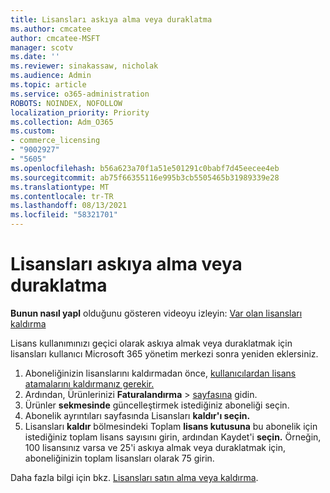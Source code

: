 ```yaml
---
title: Lisansları askıya alma veya duraklatma
ms.author: cmcatee
author: cmcatee-MSFT
manager: scotv
ms.date: ''
ms.reviewer: sinakassaw, nicholak
ms.audience: Admin
ms.topic: article
ms.service: o365-administration
ROBOTS: NOINDEX, NOFOLLOW
localization_priority: Priority
ms.collection: Adm_O365
ms.custom:
- commerce_licensing
- "9002927"
- "5605"
ms.openlocfilehash: b56a623a70f1a51e501291c0babf7d45eecee4eb
ms.sourcegitcommit: ab75f66355116e995b3cb5505465b31989339e28
ms.translationtype: MT
ms.contentlocale: tr-TR
ms.lasthandoff: 08/13/2021
ms.locfileid: "58321701"
---
```

# <a name="suspend-or-pause-licenses"></a>Lisansları askıya alma veya duraklatma

**Bunun nasıl yapl** olduğunu gösteren videoyu izleyin: [Var olan lisansları kaldırma](https://go.microsoft.com/fwlink/p/?linkid=2154938)

Lisans kullanımınızı geçici olarak askıya almak veya duraklatmak için lisansları kullanıcı Microsoft 365 yönetim merkezi sonra yeniden eklersiniz.

1. Aboneliğinizin lisanslarını kaldırmadan önce, [kullanıcılardan lisans atamalarını kaldırmanız gerekir.](https://docs.microsoft.com/microsoft-365/admin/manage/remove-licenses-from-users)
2. Ardından, Ürünlerinizi **Faturalandırma**  >  [sayfasına](https://go.microsoft.com/fwlink/p/?linkid=842054) gidin.
3. Ürünler **sekmesinde** güncelleştirmek istediğiniz aboneliği seçin.
4. Abonelik ayrıntıları sayfasında Lisansları **kaldır'ı seçin.**
5. Lisansları **kaldır** bölmesindeki Toplam **lisans kutusuna** bu abonelik için istediğiniz toplam lisans sayısını girin, ardından Kaydet'i **seçin.** Örneğin, 100 lisansınız varsa ve 25'i askıya almak veya duraklatmak için, aboneliğinizin toplam lisansları olarak 75 girin.

Daha fazla bilgi için bkz. [Lisansları satın alma veya kaldırma](https://docs.microsoft.com/microsoft-365/commerce/licenses/buy-licenses).